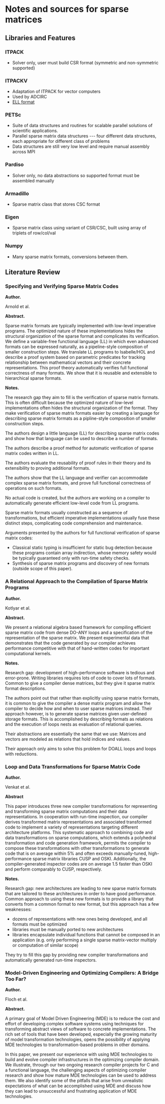 # Notes and sources for sparse matrices

## Libraries and Features

### ITPACK

* Solver only, user must build CSR format (symmetric and non-symmetric supported)

### ITPACKV

* Adaptation of ITPACK for vector computers
* Used by ADCIRC
* [ELL format](https://web.ma.utexas.edu/CNA/ITPACK/manuals/userv2d/node3.html)

### PETSc

* Suite of data structures and routines for scalable parallel solutions of scientific applications.
* Parallel sparse matrix data structures --- four different data structures, each appropriate for different class of problems
* Data structures are still very low level and require manual assembly across MPI

### Pardiso

* Solver only, no data abstractions so supported format must be assembled manually

### Armadillo

* Sparse matrix class that stores CSC format

### Eigen

* Sparse matrix class using variant of CSR/CSC, built using array of triplets of row/col/val

### Numpy

* Many sparse matrix formats, conversions between them.

## Literature Review

### Specifying and Verifying Sparse Matrix Codes

**Author.**

Arnold et al.

**Abstract.**

Sparse matrix formats are typically implemented with low-level imperative programs. The optimized nature of these implementations hides the structural organization of the sparse format and complicates its verification. We define a variable-free functional language (LL) in which even advanced formats can be expressed naturally, as a pipeline-style composition of smaller construction steps. We translate LL programs to Isabelle/HOL and describe a proof system based on parametric predicates for tracking relationship between mathematical vectors and their concrete representations. This proof theory automatically verifies full functional correctness of many formats. We show that it is reusable and extensible to hierarchical sparse formats.

**Notes.**

The research gap they aim to fill is the verification of sparse matrix formats. This is often difficult because the optimized nature of low-level implementations often hides the structural organization of the format. They make verification of sparse matrix formats easier by creating a language for describing sparse matrix formats as a pipline-style composition of smaller construction steps.

The authors design a little language (LL) for describing sparse matrix codes and show how that language can be used to describe a number of formats.

The authors describe a proof method for automatic verification of sparse matrix codes written in LL.

The authors evaluate the reusability of proof rules in their theory and its extensibility to proving additional formats.

The authors show that the LL language and verifier can accommodate complex sparse matrix formats, and prove full functional correctness of operations on such formats.

No actual code is created, but the authors are working on a compiler to automatically generate efficient low-level code from LL programs.

Sparse matrix formats usually constructed as a sequence of transformations, but efficient imperative implementations usually fuse these distinct steps, complicating code comprehension and maintenance.

Arguments presented by the authors for full functional verification of sparse matrix codes:
* Classical static typing is insufficient for static bug detection because these programs contain array indirection, whose memory safety would be typically guaranteed only with run-time safety checks.
* Synthesis of sparse matrix programs and discovery of new formats (outside scope of this paper).

### A Relational Approach to the Compilation of Sparse Matrix Programs

**Author.**

Kotlyar et al.

**Abstract.**

We present a relational algebra based framework for compiling efficient sparse matrix code from dense DO-ANY loops and a specification of the representation of the sparse matrix. We present experimental data that demonstrates that the code generated by our compiler achieves performance competitive with that of hand-written codes for important computational kernels.

**Notes.**

Research gap: development of high-performance software is tedious and error-prone. Writing libraries requires lots of code to cover lots of formats. Common to give a compiler dense matrices, but they give it sparse matrix format descriptions. 

The authors point out that rather than explicitly using sparse matrix formats, it is common to give the compiler a dense matrix program and allow the compiler to decide how and when to user sparse matrices instead. Their approach however, is to generate sparse matrices given user-defined storage formats. This is accomplished by describing formats as relations and the execution of loops nests as evaluation of relational queries.

Their abstractions are essentially the same that we use: Matrices and vectors are modeled as relations that hold indices and values.

Their approach only aims to solve this problem for DOALL loops and loops with reductions.

### Loop and Data Transformations for Sparse Matrix Code

**Author.**

Venkat et al.

**Abstract**

This paper introduces three new compiler transformations for representing and transforming sparse matrix computations and their data representations. In cooperation with run-time inspection, our compiler derives transformed matrix representations and associated transformed code to implement a variety of representations targeting different architecture platforms. This systematic approach to combining code and data transformations on sparse computations, which extends a polyhedral transformation and code generation framework, permits the compiler to compose these transformations with other transformations to generate code that is on average within 5% and often exceeds manually-tuned, high-performance sparse matrix libraries CUSP and OSKI. Additionally, the compiler-generated inspector codes are on average 1.5 faster than OSKI and perform comparably to CUSP, respectively.

**Notes.**

Research gap: new architectures are leading to new sparse matrix formats that are tailored to these architectures in order to have good performance. Common approach to using these new formats is to provide a library that converts from a common format to new format, but this approach has a few weaknesses:
* dozens of representations with new ones being developed, and all formats must be optimized
* libraries must be manually ported to new architectures
* libraries encapsulate individual functions that cannot be composed in an application (e.g. only performing a single sparse matrix-vector multiply or computation of similar scope)

They try to fill this gap by providing new compiler transformations and automatically generated run-time inspectors.

### Model-Driven Engineering and Optimizing Compilers: A Bridge Too Far?

**Author.**

Floch et al.

**Abstract.**

A primary goal of Model Driven Engineering (MDE) is to reduce the cost and effort of developing complex software systems using techniques for transforming abstract views of software to concrete implementations. The rich set of tools that have been developed, especially the growing maturity of model transformation technologies, opens the possibility of applying MDE technologies to transformation-based problems in other domains.

In this paper, we present our experience with using MDE technologies to build and evolve compiler infrastructures in the optimizing compiler domain. We illustrate, through our two ongoing research compiler projects for C and a functional language, the challenging aspects of optimizing compiler research and show how mature MDE technologies can be used to address them. We also identify some of the pitfalls that arise from unrealistic expectations of what can be accomplished using MDE and discuss how they can lead to unsuccessful and frustrating application of MDE technologies.